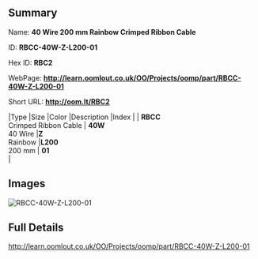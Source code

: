 

## Summary
 
Name: __40 Wire 200 mm Rainbow Crimped Ribbon Cable__

ID: __RBCC-40W-Z-L200-01__

Hex ID: __RBC2__

WebPage: __http://learn.oomlout.co.uk/OO/Projects/oomp/part/RBCC-40W-Z-L200-01__

Short URL: __http://oom.lt/RBC2__


|Type   |Size   |Color   |Description   |Index   |
| __RBCC__ <br>Crimped Ribbon Cable  | __40W__<br>40 Wire   |__Z__<br>Rainbow    |__L200__<br>200 mm    | __01__<br>  |


## Images
![RBCC-40W-Z-L200-01](http://oomlout.com/oomp-gen/parts/RBCC-40W-Z-L200-01/RBCC-40W-Z-L200-01_420.jpg)

## Full Details

 http://learn.oomlout.co.uk/OO/Projects/oomp/part/RBCC-40W-Z-L200-01

